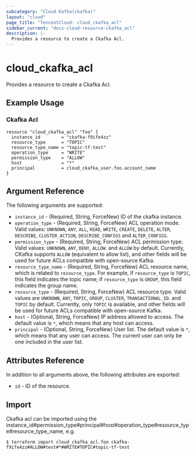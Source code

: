 ```yaml
---
subcategory: "Cloud Kafka(ckafka)"
layout: "cloud"
page_title: "TencentCloud: cloud_ckafka_acl"
sidebar_current: "docs-cloud-resource-ckafka_acl"
description: |-
  Provides a resource to create a Ckafka Acl.
---
```


# cloud_ckafka_acl

Provides a resource to create a Ckafka Acl.

## Example Usage

### Ckafka Acl

```hcl
resource "cloud_ckafka_acl" "foo" {
  instance_id        = "ckafka-f9ife4zz"
  resource_type      = "TOPIC"
  resource_type_name = "topic-tf-test"
  operation_type     = "WRITE"
  permission_type    = "ALLOW"
  host               = "*"
  principal          = cloud_ckafka_user.foo.account_name
}
```

## Argument Reference

The following arguments are supported:

* `instance_id` - (Required, String, ForceNew) ID of the ckafka instance.
* `operation_type` - (Required, String, ForceNew) ACL operation mode. Valid values: `UNKNOWN`, `ANY`, `ALL`, `READ`, `WRITE`, `CREATE`, `DELETE`, `ALTER`, `DESCRIBE`, `CLUSTER_ACTION`, `DESCRIBE_CONFIGS` and `ALTER_CONFIGS`.
* `permission_type` - (Required, String, ForceNew) ACL permission type. Valid values: `UNKNOWN`, `ANY`, `DENY`, `ALLOW`. and `ALLOW` by default. Currently, CKafka supports `ALLOW` (equivalent to allow list), and other fields will be used for future ACLs compatible with open-source Kafka.
* `resource_type_name` - (Required, String, ForceNew) ACL resource name, which is related to `resource_type`. For example, if `resource_type` is `TOPIC`, this field indicates the topic name; if `resource_type` is `GROUP`, this field indicates the group name.
* `resource_type` - (Required, String, ForceNew) ACL resource type. Valid values are `UNKNOWN`, `ANY`, `TOPIC`, `GROUP`, `CLUSTER`, `TRANSACTIONAL_ID`. and `TOPIC` by default. Currently, only `TOPIC` is available, and other fields will be used for future ACLs compatible with open-source Kafka.
* `host` - (Optional, String, ForceNew) IP address allowed to access. The default value is `*`, which means that any host can access.
* `principal` - (Optional, String, ForceNew) User list. The default value is `*`, which means that any user can access. The current user can only be one included in the user list.

## Attributes Reference

In addition to all arguments above, the following attributes are exported:

* `id` - ID of the resource.



## Import

Ckafka acl can be imported using the instance_id#permission_type#principal#host#operation_type#resource_type#resource_type_name, e.g.

```
$ terraform import cloud_ckafka_acl.foo ckafka-f9ife4zz#ALLOW#test#*#WRITE#TOPIC#topic-tf-test
```


